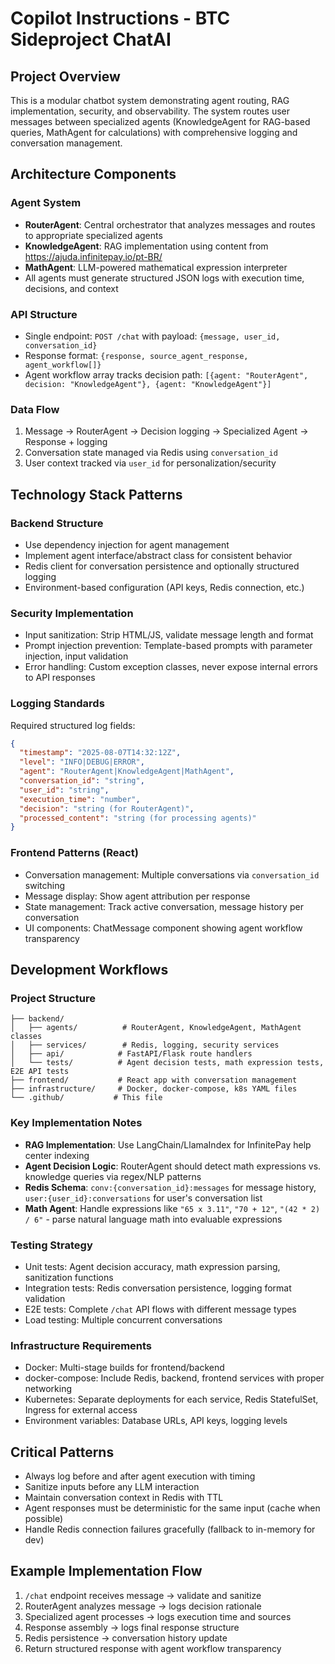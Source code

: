 # Copilot Instructions - BTC Sideproject ChatAI

## Project Overview
This is a modular chatbot system demonstrating agent routing, RAG implementation, security, and observability. The system routes user messages between specialized agents (KnowledgeAgent for RAG-based queries, MathAgent for calculations) with comprehensive logging and conversation management.

## Architecture Components

### Agent System
- **RouterAgent**: Central orchestrator that analyzes messages and routes to appropriate specialized agents
- **KnowledgeAgent**: RAG implementation using content from https://ajuda.infinitepay.io/pt-BR/ 
- **MathAgent**: LLM-powered mathematical expression interpreter
- All agents must generate structured JSON logs with execution time, decisions, and context

### API Structure
- Single endpoint: `POST /chat` with payload: `{message, user_id, conversation_id}`
- Response format: `{response, source_agent_response, agent_workflow[]}`
- Agent workflow array tracks decision path: `[{agent: "RouterAgent", decision: "KnowledgeAgent"}, {agent: "KnowledgeAgent"}]`

### Data Flow
1. Message → RouterAgent → Decision logging → Specialized Agent → Response + logging
2. Conversation state managed via Redis using `conversation_id`
3. User context tracked via `user_id` for personalization/security

## Technology Stack Patterns

### Backend Structure
- Use dependency injection for agent management
- Implement agent interface/abstract class for consistent behavior
- Redis client for conversation persistence and optionally structured logging
- Environment-based configuration (API keys, Redis connection, etc.)

### Security Implementation
- Input sanitization: Strip HTML/JS, validate message length and format
- Prompt injection prevention: Template-based prompts with parameter injection, input validation
- Error handling: Custom exception classes, never expose internal errors to API responses

### Logging Standards
Required structured log fields:
```json
{
  "timestamp": "2025-08-07T14:32:12Z",
  "level": "INFO|DEBUG|ERROR", 
  "agent": "RouterAgent|KnowledgeAgent|MathAgent",
  "conversation_id": "string",
  "user_id": "string", 
  "execution_time": "number",
  "decision": "string (for RouterAgent)",
  "processed_content": "string (for processing agents)"
}
```

### Frontend Patterns (React)
- Conversation management: Multiple conversations via `conversation_id` switching
- Message display: Show agent attribution per response
- State management: Track active conversation, message history per conversation
- UI components: ChatMessage component showing agent workflow transparency

## Development Workflows

### Project Structure
```
├── backend/
│   ├── agents/          # RouterAgent, KnowledgeAgent, MathAgent classes
│   ├── services/        # Redis, logging, security services
│   ├── api/            # FastAPI/Flask route handlers
│   └── tests/          # Agent decision tests, math expression tests, E2E API tests
├── frontend/           # React app with conversation management
├── infrastructure/     # Docker, docker-compose, k8s YAML files  
└── .github/           # This file
```

### Key Implementation Notes
- **RAG Implementation**: Use LangChain/LlamaIndex for InfinitePay help center indexing
- **Agent Decision Logic**: RouterAgent should detect math expressions vs. knowledge queries via regex/NLP patterns
- **Redis Schema**: `conv:{conversation_id}:messages` for message history, `user:{user_id}:conversations` for user's conversation list
- **Math Agent**: Handle expressions like `"65 x 3.11"`, `"70 + 12"`, `"(42 * 2) / 6"` - parse natural language math into evaluable expressions

### Testing Strategy
- Unit tests: Agent decision accuracy, math expression parsing, sanitization functions
- Integration tests: Redis conversation persistence, logging format validation
- E2E tests: Complete `/chat` API flows with different message types
- Load testing: Multiple concurrent conversations

### Infrastructure Requirements  
- Docker: Multi-stage builds for frontend/backend
- docker-compose: Include Redis, backend, frontend services with proper networking
- Kubernetes: Separate deployments for each service, Redis StatefulSet, Ingress for external access
- Environment variables: Database URLs, API keys, logging levels

## Critical Patterns
- Always log before and after agent execution with timing
- Sanitize inputs before any LLM interaction
- Maintain conversation context in Redis with TTL
- Agent responses must be deterministic for the same input (cache when possible)
- Handle Redis connection failures gracefully (fallback to in-memory for dev)

## Example Implementation Flow
1. `/chat` endpoint receives message → validate and sanitize
2. RouterAgent analyzes message → logs decision rationale  
3. Specialized agent processes → logs execution time and sources
4. Response assembly → logs final response structure
5. Redis persistence → conversation history update
6. Return structured response with agent workflow transparency